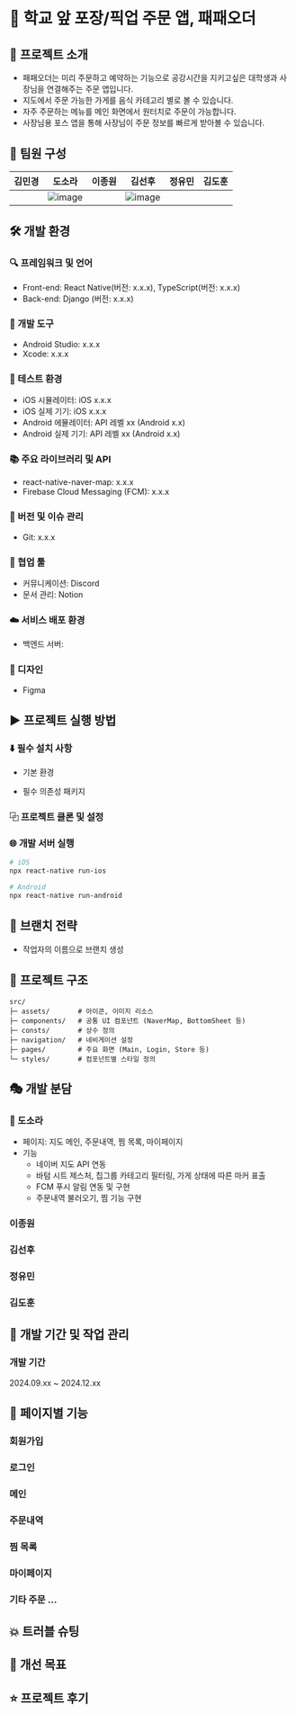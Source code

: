 # 🐧 학교 앞 포장/픽업 주문 앱, 패패오더

## 📖 프로젝트 소개
- 패패오더는 미리 주문하고 예약하는 기능으로 공강시간을 지키고싶은 대학생과 사장님을 연결해주는 주문 앱입니다.
- 지도에서 주문 가능한 가게를 음식 카테고리 별로 볼 수 있습니다.
- 자주 주문하는 메뉴를 메인 화면에서 원터치로 주문이 가능합니다.
- 사장님용 포스 앱을 통해 사장님이 주문 정보를 빠르게 받아볼 수 있습니다.

## 👤 팀원 구성
| 김민경 | 도소라 | 이종원 | 김선후 | 정유민 | 김도훈 |
|-----|-----|-----|-----|-----|-----|
||![image](https://github.com/user-attachments/assets/be28aabf-95b5-4053-a439-a479439fbaf8)||![image](https://github.com/user-attachments/assets/bd46897b-67c6-4e00-9d99-c460294b97a4)|||

## 🛠️ 개발 환경

### 🔍 프레임워크 및 언어
- Front-end: React Native(버전: x.x.x), TypeScript(버전: x.x.x)
- Back-end: Django (버전: x.x.x)

### 🔧 개발 도구
- Android Studio: x.x.x
- Xcode: x.x.x

### 📱 테스트 환경
- iOS 시뮬레이터: iOS x.x.x
- iOS 실제 기기: iOS x.x.x
- Android 에뮬레이터: API 레벨 xx (Android x.x)
- Android 실제 기기: API 레벨 xx (Android x.x)

### 📚 주요 라이브러리 및 API
- react-native-naver-map: x.x.x
- Firebase Cloud Messaging (FCM): x.x.x

### 🔖 버전 및 이슈 관리
- Git: x.x.x

### 👥 협업 툴
- 커뮤니케이션: Discord
- 문서 관리: Notion

### ☁️ 서비스 배포 환경
- 백엔드 서버: 

### 🎨 디자인
- Figma

## ▶️ 프로젝트 실행 방법

### ⬇️ 필수 설치 사항
- 기본 환경

- 필수 의존성 패키지

### ⿻ 프로젝트 클론 및 설정

### 🌐 개발 서버 실행
```bash
# iOS
npx react-native run-ios

# Android
npx react-native run-android
```

## 🌿 브랜치 전략
- 작업자의 이름으로 브랜치 생성

## 📁 프로젝트 구조
```
src/
├─ assets/       # 아이콘, 이미지 리소스
├─ components/   # 공통 UI 컴포넌트 (NaverMap, BottomSheet 등)
├─ consts/       # 상수 정의
├─ navigation/   # 네비게이션 설정
├─ pages/        # 주요 화면 (Main, Login, Store 등)
└─ styles/       # 컴포넌트별 스타일 정의
```

## 🎭 개발 분담

### 🐚 도소라
- 페이지: 지도 메인, 주문내역, 찜 목록, 마이페이지
- 기능
  - 네이버 지도 API 연동
  - 바텀 시트 제스처, 칩그룹 카테고리 필터링, 가게 상태에 따른 마커 표출
  - FCM 푸시 알림 연동 및 구현
  - 주문내역 불러오기, 찜 기능 구현

### 이종원
### 김선후
### 정유민
### 김도훈

## 📅 개발 기간 및 작업 관리

### 개발 기간
2024.09.xx ~ 2024.12.xx

## 📄 페이지별 기능
### 회원가입
### 로그인
### 메인
### 주문내역
### 찜 목록
### 마이페이지

### 기타 주문 ...

## 💥 트러블 슈팅

## 🎯 개선 목표

## ⭐ 프로젝트 후기